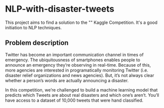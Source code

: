 # NLP-with-disaster-tweets
This project aims to find a solution to the "" Kaggle Competition. It's a good initiation to NLP techniques.

## Problem description
Twitter has become an important communication channel in times of emergency.
The ubiquitousness of smartphones enables people to announce an emergency they’re observing in real-time. Because of this, more agencies are interested in programatically monitoring Twitter (i.e. disaster relief organizations and news agencies).
But, it’s not always clear whether a person’s words are actually announcing a disaster.

In this competition, we’re challenged to build a machine learning model that predicts which Tweets are about real disasters and which one’s aren’t. You’ll have access to a dataset of 10,000 tweets that were hand classified.
